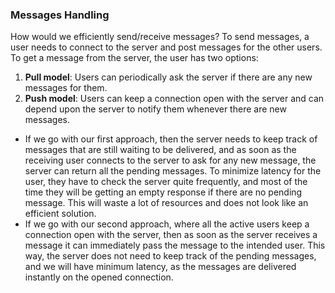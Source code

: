 ### Messages Handling
How would we efficiently send/receive messages? To send messages, a user needs to connect to the server and post messages for the other users. To get a message from the server, the user has two options:
1. **Pull model**: Users can periodically ask the server if there are any new messages for them.
2. **Push model**: Users can keep a connection open with the server and can depend upon the server
to notify them whenever there are new messages.
- If we go with our first approach, then the server needs to keep track of messages that are still waiting to be delivered, and as soon as the receiving user connects to the server to ask for any new message, the server can return all the pending messages. To minimize latency for the user, they have to check the server quite frequently, and most of the time they will be getting an empty response if there are no pending message. This will waste a lot of resources and does not look like an efficient solution.
- If we go with our second approach, where all the active users keep a connection open with the server, then as soon as the server receives a message it can immediately pass the message to the intended user. This way, the server does not need to keep track of the pending messages, and we will have minimum latency, as the messages are delivered instantly on the opened connection.
<!--stackedit_data:
eyJoaXN0b3J5IjpbLTM5NTI4MDAwOF19
-->